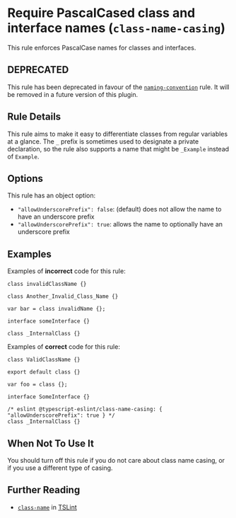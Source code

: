 Require PascalCased class and interface names (`class-name-casing`)
===================================================================

This rule enforces PascalCase names for classes and interfaces.

DEPRECATED
----------

This rule has been deprecated in favour of the [`naming-convention`](./naming-convention.md) rule. It will be removed in a future version of this plugin.

Rule Details
------------

This rule aims to make it easy to differentiate classes from regular variables at a glance. The `_` prefix is sometimes used to designate a private declaration, so the rule also supports a name that might be `_Example` instead of `Example`.

Options
-------

This rule has an object option:

-   `"allowUnderscorePrefix": false`: (default) does not allow the name to have an underscore prefix
-   `"allowUnderscorePrefix": true`: allows the name to optionally have an underscore prefix

Examples
--------

Examples of **incorrect** code for this rule:

    class invalidClassName {}

    class Another_Invalid_Class_Name {}

    var bar = class invalidName {};

    interface someInterface {}

    class _InternalClass {}

Examples of **correct** code for this rule:

    class ValidClassName {}

    export default class {}

    var foo = class {};

    interface SomeInterface {}

    /* eslint @typescript-eslint/class-name-casing: { "allowUnderscorePrefix": true } */
    class _InternalClass {}

When Not To Use It
------------------

You should turn off this rule if you do not care about class name casing, or if you use a different type of casing.

Further Reading
---------------

-   [`class-name`](https://palantir.github.io/tslint/rules/class-name/) in [TSLint](https://palantir.github.io/tslint/)
